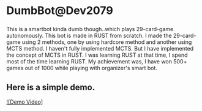 # DumbBot@Dev2079
###
This is a smartbot kinda dumb though..which plays 29-card-game autonomously. This bot is made in RUST from scratch. I made the 29-card-game using 2 methods, one by using hardcore method and another using MCTS method. I haven't fully implemented MCTS. But I have implemented the concept of MCTS in RUST. I was learning RUST at that time, I spend most of the time learning RUST. My achievement was, I have won 500+ games out of 1000 while playing with organizer's smart bot.
###
## Here is a simple demo.
[![Demo Video]](./DumbBotVSSmartBotDemo.gif " Demo Video")
